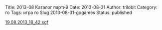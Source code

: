 Title: 2013-08 Каталог партий
Date: 2013-08-31
Author: trilobit
Category: го
Tags: игра го
Slug 2013-08-31-gogames
Status: published


[19.08.2013_18_42.sgf](http://eidogo.com/#url:https://raw.githubusercontent.com/zztrilobit/zztrilobit.github.io/master/sgf/19.08.2013_18_42.sgf)

